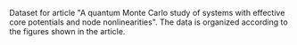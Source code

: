 Dataset for article "A quantum Monte Carlo study of systems with effective core potentials and node nonlinearities".
The data is organized according to the figures shown in the article.
